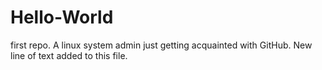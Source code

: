 # Hello-World
first repo.
A linux system admin just getting acquainted with GitHub. 
New line of text added to this file.
